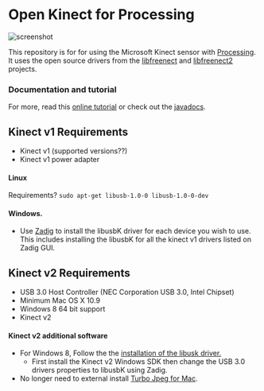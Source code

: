 # Open Kinect for Processing 

![screenshot](https://pbs.twimg.com/media/CI8UO0RXAAApEX9.png:medium)

This repository is for for using the Microsoft Kinect sensor with [Processing](http://processing.org).  It uses the open source drivers from the [libfreenect](https://github.com/OpenKinect/libfreenect) and [libfreenect2](https://github.com/OpenKinect/libfreenect2) projects. 

### Documentation and tutorial

For more, read this [online tutorial](http://shiffman.net/p5/kinect/) or check out the [javadocs](http://shiffman.net/p5/kinect/reference).

## Kinect v1 Requirements
- Kinect v1 (supported versions??)
- Kinect v1 power adapter

####  Linux

Requirements?
```sudo apt-get libusb-1.0-0 libusb-1.0-0-dev```

#### Windows.

 - Use [Zadig](http://zadig.akeo.ie/) to install the libusbK driver for each device you wish to use. This includes installing the libusbK for all the kinect v1 drivers listed on Zadig GUI.

## Kinect v2 Requirements

- USB 3.0 Host Controller (NEC Corporation USB 3.0, Intel Chipset)
- Minimum Mac OS X 10.9
- Windows 8 64 bit support
- Kinect v2
 
#### Kinect v2 additional software
- For Windows 8, Follow the the [installation of the libusk driver.](https://github.com/OpenKinect/libfreenect2#libusbk-driver)
  - First install the Kinect v2 Windows SDK then change the USB 3.0 drivers properties to libusbK using Zadig.
- No longer need to external install  [Turbo Jpeg for Mac](http://sourceforge.net/projects/libjpeg-turbo/). 
